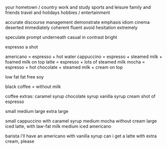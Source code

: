 your hometown / country
work and study
sports and leisure
family and friends
travel and holidays
hobbies / entertainment

accurate
discourse management
demonstrate
emphasis
idiom
cinema
deserted
immediately 
coherent
fluent
avoid hesitation
extremely

speculate
prompt underneath
casual
in contrast
bright



espresso
a shot

americano = espresso + hot water
cappuccino = espresso + steamed milk + foamed milk on top
latte = espresso + lots of steamed milk 
mocha = espresso + hot chocolate + steamed milk + cream on top

low fat
fat free
soy

black coffee = without milk

coffee extras:
caramel syrup
chocolate syrup
vanilla syrup
cream
shot of espresso



small
medium
large
extra large


small cappuccino with caramel syrup
medium mocha without cream
large iced latte, with law-fat milk
medium iced americano

barista
i'll have an americano with vanilla syrup
can i get a latte with extra cream, please

